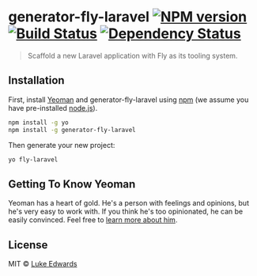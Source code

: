 # generator-fly-laravel [![NPM version][npm-image]][npm-url] [![Build Status][travis-image]][travis-url] [![Dependency Status][daviddm-image]][daviddm-url]
> Scaffold a new Laravel application with Fly as its tooling system.

## Installation

First, install [Yeoman](http://yeoman.io) and generator-fly-laravel using [npm](https://www.npmjs.com/) (we assume you have pre-installed [node.js](https://nodejs.org/)).

```bash
npm install -g yo
npm install -g generator-fly-laravel
```

Then generate your new project:

```bash
yo fly-laravel
```

## Getting To Know Yeoman

Yeoman has a heart of gold. He&#39;s a person with feelings and opinions, but he&#39;s very easy to work with. If you think he&#39;s too opinionated, he can be easily convinced. Feel free to [learn more about him](http://yeoman.io/).

## License

MIT © [Luke Edwards](https://lukeed.com)


[npm-image]: https://badge.fury.io/js/generator-fly-laravel.svg
[npm-url]: https://npmjs.org/package/generator-fly-laravel
[travis-image]: https://travis-ci.org/lukeed/generator-fly-laravel.svg?branch=master
[travis-url]: https://travis-ci.org/lukeed/generator-fly-laravel
[daviddm-image]: https://david-dm.org/lukeed/generator-fly-laravel.svg?theme=shields.io
[daviddm-url]: https://david-dm.org/lukeed/generator-fly-laravel
